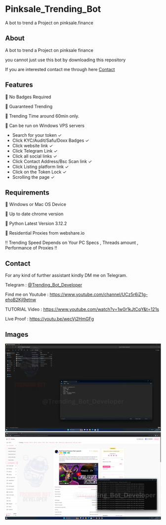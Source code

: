 # Pinksale_Trending_Bot
A bot to trend a Project on pinksale.finance

## About
A bot to trend a Project on pinksale finance

you cannot just use this bot by downloading this repository

If you are interested contact me through here <a href="#contact">Contact</a>

## Features
🔺 No Badges Required

🔺 Guaranteed Trending 

🔺 Trending Time around 60min only.

🔺 Can be run on Windows VPS servers

- Search for your token ✓
- Click KYC/Audit/Safu/Doxx Badges ✓
- Click website link ✓
- Click Telegram Link ✓
- Click all social links ✓
- Click Contact Address/Bsc Scan link ✓
- Click Listing platform link ✓
- Click on the Token Lock ✓
- Scrolling the page ✓



## Requirements
🔺 Windows or Mac OS Device

🔺 Up to date chrome version

🔺 Python Latest Version 3.12.2

🔺 Residential Proxies from webshare.io

‼️ Trending Speed Depends on Your PC Specs , Threads amount , Performance of Proxies ‼️

## Contact
For any kind of further assistant kindly DM me on Telegram.

Telegram : [@Trending_Bot_Developer](https://t.me/Trending_Bot_Developer)

Find me on Youtube : https://www.youtube.com/channel/UCz5r6iZ1g-ehoB2Kjl9etnw

TUTORIAL Video : https://www.youtube.com/watch?v=1w0r1kJtCqY&t=121s

Live Proof : https://youtu.be/wecVj2HmGFg

## Images
![Pinksale Bot](https://github.com/Trending-bot-developer-off/Pinksale_Trending_Bot/blob/main/2.png?raw=true)
![Pinksale Bot](https://github.com/Trending-bot-developer-off/Pinksale_Trending_Bot/blob/main/3.png?raw=true)

